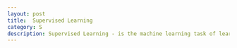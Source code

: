 ```yaml
---
layout: post
title:  Supervised Learning
category: S
description: Supervised Learning - is the machine learning task of learning a function that maps an input to an output based on example input-output pairs.
---
```



